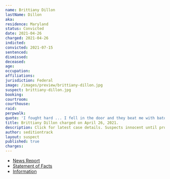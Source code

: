 ```yaml
---
name: Brittiany Dillon
lastName: Dillon
aka:
residence: Maryland
status: Convicted
date: 2021-04-26
charged: 2021-04-26
indicted:
convicted: 2021-07-15
sentenced:
dismissed: 
deceased:
age:
occupation:
affiliations:
jurisdiction: Federal
image: /images/preview/brittiany-dillon.jpg
suspect: brittiany-dillon.jpg
booking:
courtroom:
courthouse:
raid:
perpwalk:
quote: 'I fought hard ... I fell in the door and they beat me with batons so I backed off and they pepper sprayed my eyes.'
title: Brittiany Dillon charged on April 26, 2021.
description: Click for latest case details. Suspects innocent until proven guilty.
author: seditiontrack
layout: suspect
published: true
charges:
---
```

- [News Report](https://www.thedailybeast.com/active-duty-marine-christopher-warnagiris-charged-for-capitol-riot)
- [Statement of Facts](https://extremism.gwu.edu/sites/g/files/zaxdzs2191/f/Brittiany%20Dillon%20Statement%20of%20Facts.pdf)
- [Information](https://www.justice.gov/usao-dc/case-multi-defendant/file/1412381/download)
